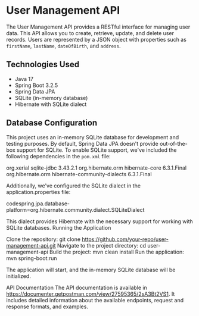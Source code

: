# User Management API

The User Management API provides a RESTful interface for managing user data. 
This API allows you to create, retrieve, update, and delete user records. 
Users are represented by a JSON object with properties such as `firstName`, `lastName`, `dateOfBirth`, and `address`.

## Technologies Used

- Java 17
- Spring Boot 3.2.5
- Spring Data JPA
- SQLite (in-memory database)
- Hibernate with SQLite dialect

## Database Configuration

This project uses an in-memory SQLite database for development and testing purposes. 
By default, Spring Data JPA doesn't provide out-of-the-box support for SQLite. 
To enable SQLite support, we've included the following dependencies in the `pom.xml` file:


<dependency>
    <groupId>org.xerial</groupId>
    <artifactId>sqlite-jdbc</artifactId>
    <version>3.43.2.1</version>
</dependency>
<dependency>
    <groupId>org.hibernate.orm</groupId>
    <artifactId>hibernate-core</artifactId>
    <version>6.3.1.Final</version>
</dependency>
<dependency>
    <groupId>org.hibernate.orm</groupId>
    <artifactId>hibernate-community-dialects</artifactId>
    <version>6.3.1.Final</version>
</dependency>


Additionally, we've configured the SQLite dialect in the application.properties file:

codespring.jpa.database-platform=org.hibernate.community.dialect.SQLiteDialect


This dialect provides Hibernate with the necessary support for working with SQLite databases.
Running the Application

Clone the repository: git clone https://github.com/your-repo/user-management-api.git
Navigate to the project directory: cd user-management-api
Build the project: mvn clean install
Run the application: mvn spring-boot:run

The application will start, and the in-memory SQLite database will be initialized.


API Documentation
The API documentation is available in https://documenter.getpostman.com/view/27595365/2sA3Bt2VS1. 
It includes detailed information about the available endpoints, request and response formats, and examples.

